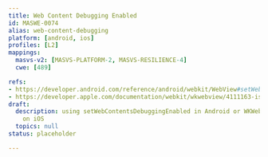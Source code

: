 ```yaml
---
title: Web Content Debugging Enabled
id: MASWE-0074
alias: web-content-debugging
platform: [android, ios]
profiles: [L2]
mappings:
  masvs-v2: [MASVS-PLATFORM-2, MASVS-RESILIENCE-4]
  cwe: [489]

refs:
- https://developer.android.com/reference/android/webkit/WebView#setWebContentsDebuggingEnabled(boolean)
- https://developer.apple.com/documentation/webkit/wkwebview/4111163-isinspectable
draft:
  description: using setWebContentsDebuggingEnabled in Android or WKWebView.isInspectable
    on iOS
  topics: null
status: placeholder

---
```


